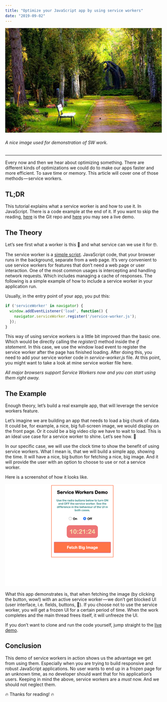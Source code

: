 ```yaml
---
title: "Optimize your JavaScript app by using service workers"
date: "2019-09-02"
---
```


![Optimize your JavaScript app by using service workers](./optimize-your-javascript-service-workers.jpeg)
###### A nice image used for demonstration of SW work.
---

Every now and then we hear about optimizing something. There are different kinds of optimizations we could do to make our apps faster and more efficient. To save time or memory. This article will cover one of those methods — service workers.


## TL;DR
This tutorial explains what a service worker is and how to use it. In JavaScript. There is a code example at the end of it. If you want to skip the reading, [here](https://github.com/mihailgaberov/learn-service-workers) is the Git repo and [here](https://compassionate-brahmagupta-71d9b4.netlify.com/) you may see a live demo.


## The Theory
Let’s see first what a worker is this 👀 and what service can we use it for 🤓.

The service worker is a [simple script](https://developers.google.com/web/fundamentals/primers/service-workers/). JavaScript code, that your browser runs in the background, separate from a web page. It’s very convenient to use service workers for features that don’t need a web page or user interaction. One of the most common usages is intercepting and handling network requests. Which includes managing a cache of responses. The following is a simple example of how to include a service worker in your application run.

Usually, in the entry point of your app, you put this:

```js
if ('serviceWorker' in navigator) {  
  window.addEventListener('load', function() {
    navigator.serviceWorker.register('/service-worker.js');  
  });
}
```

This way of using service workers is a little bit improved than the basic one. Which would be directly calling the _register()_ method inside the _if statement_. In this case, we use the window load event to register the service worker after the page has finished loading. After doing this, you need to add your service worker code in _service-worker.js_ file. At this point, you might want to take a look at mine service worker file here.

_All major browsers support Service Workers now and you can start using them right away._

## The Example
Enough theory, let’s build a real example app, that will leverage the service workers feature.

Let’s imagine we are building an app that needs to load a big chunk of data. It could be, for example, a nice, big full-screen image, we would display on the front page. Or it could be a big video clip we have to wait to load. This is an ideal use case for a service worker to shine. Let’s see how. 👀

In our specific case, we will use the clock time to show the benefit of using service workers. What I mean is, that we will build a simple app, showing the time. It will have a nice, big button for fetching a nice, big image. And it will provide the user with an option to choose to use or not a service worker.

Here is a screenshot of how it looks like.

![Service Workers Demo](./sw-demo.png)

What this app demonstrates is, that when fetching the image (by clicking the button, wow!) with an active service worker — we don’t get blocked UI (user interface, i.e. fields, buttons, 🐛). If you choose not to use the service worker, you will get a frozen UI for a certain period of time. When the work completes and the main thread frees itself, it will unfreeze the UI.

If you don’t want to clone and run the code yourself, jump straight to the [live demo](https://compassionate-brahmagupta-71d9b4.netlify.com/).


## Conclusion
This demo of service workers in action shows us the advantage we get from using them. Especially when you are trying to build responsive and robust JavaScript applications. No user wants to end up in a frozen page for an unknown time, as no developer should want that for his application’s users. Keeping in mind the above, service workers are a *must* now. And we should not neglect them.

🔥 Thanks for reading! 🔥
